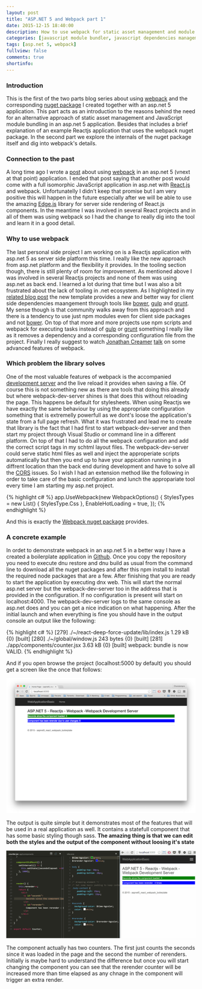 ```yaml
---
layout: post
title: "ASP.NET 5 and Webpack part 1"
date: 2015-12-15 18:40:00
description: How to use webpack for static asset management and module bundling in an asp.net 5 application 
categories: [javascript module bundler, javascript dependencies management, css module bundler, css dependencies management]
tags: [asp.net 5, webpack]
fullview: false
comments: true
shortinfo: 
---
```


### Introduction
This is the first of the two parts blog series about using [webpack](webpack) and the corresponding [nuget package](nuget) I created together with an asp.net 5 application.
This part acts as an introduction to the reasons behind the need for an alternative approach of static asset management and JavaScript module bundling in an asp.net 5 application.
Besides that includes a brief explanation of an example Reactjs application that uses the webpack nuget package. In the second part we explore the internals of the nuget package itself and dig into webpack's details. 

### Connection to the past
A long time ago I wrote a [post](previous-post) about using [webpack](webpack)
in an asp.net 5 (vnext at that point) application. I ended that post saying that another post would come with a full isomorphic JavaScript application in asp.net with [React.js](react) and webpack.
Unfortunatelly I didn't keep that promise but I am very positive this will happen in the future especially after we will be able to use the amazing [Edge.js](edgejs) library for server side rendering of React.js components.
In the meantime I was involved in several React projects and in all of them was using webpack so I had the change to really dig into the tool and learn it in a good detail.

### Why to use webpack
The last personal side project I am working on is a Reactjs application with asp.net 5 as server side platform this time. I really like the new approach from asp.net platform and the flexibility it provides.
In the tooling section though, there is still plenty of room for improvement. As mentioned above I was involved in several Reactjs projects and none of them was using asp.net as back end. I learned a lot during that time
but I was also a bit frustrated about the lack of tooling in .net ecosystem. As I highlighted in my [related blog post](previous-post) the new template provides a new and better way for client side dependencies maangement
through tools like [bower](bower), [gulp](gulp) and [grunt](grunt). My sense though is that community walks away from this approach and there is a tendency to use just npm modules even for client side packages and not [bower](bower).
On top of that more and more projects use npm scripts and webpack for executing tasks instead of [gulp](gulp) or [grunt](grunt) something I really like as it removes a dependency and a corresponding configuration file from the project.
Finally I really suggest to watch [Jonathan Creamer](jonathan) [talk](talk) on some advanced features of webpack.

### Which problem the library solves
One of the most valuable features of webpack is the accompanied [development server](devserver) and the live reload it provides when saving a file.
Of course this is not something new as there are tools that doing this already but where webpack-dev-server shines is that does this without reloading the page.
This happens be default for stylesheets. When using Reactjs we have exactly the same behaviour by using the appropriate configuration something that is extremelly powerfull as we dont's loose the application's state from a full page refresh.
What it was frustrated and lead me to create that library is the fact that I had first to start webpack-dev-server and then start my project through Visual Studio or command line in a different platform.
On top of that I had to do all the webpack configuration and add the correct script tags in my schtml layout files. The webpack-dev-server could serve static html files as well and inject the approperiate scripts automatically
but then you end up to have your appication running in a diffrent location than the back end during development and have to solve all the [CORS](cors) issues.
So I wish I had an extension method like the following in order to take care of the basic configuration and lunch the appropariate tool every time I am starting my asp.net project.       

{% highlight c# %}
app.UseWebpack(new WebpackOptions() {
    StylesTypes = new List<StylesType>() {
        StylesType.Css
    },
    EnableHotLoading = true,
});	
{% endhighlight %}

And this is exactly the [Webpack nuget package](nuget) provides.

### A concrete example
In ordet to demonstrate webpack in an asp.net 5 in a better way I have a created a boilerplate application in [Github](project).
Once you copy the repository you need to execute dnu restore and dnu build as usual from the command line to download all the nuget packages and after this npm install to install the required node packages that are a few.
After finishing that you are ready to start the application by executing dnx web. This will start the normal asp.net server but the webpack-dev-server too in the address that is provided in the configuration.
If no configuration is present will start on localhost:4000. The webpack-dev-server logs to the same console as asp.net does and you can get a nice indication on what happening.
After the initial launch and when everything is fine you should have in the output console an output like the following:

{% highlight c# %}
  [279] ./~/react-deep-force-update/lib/index.js 1.29 kB {0} [built]
  [280] ./~/global/window.js 243 bytes {0} [built]
  [281] ./app/components/counter.jsx 3.63 kB {0} [built]
  webpack: bundle is now VALID.
{% endhighlight %}

And if you open browse the project (localhost:5000 by default) you should get a screen like the once that follows:

<div class="row">
   <div class="col-sm-6 col-sm-offset-3 col-md-4 col-md-offset-4">
        <a href="/assets/images/webpackBoilerplate.png" class="select node folder">
            <img src="/assets/images/webpackBoilerplate.png" alt="select node folder">      
        </a>
   </div>
</div>

The output is quite simple but it demonstrates most of the features that will be used in a real application as well. It contains a statefull component that has some basic styling though sass.
**The amazing thing is that we can edit both the styles and the output of the component without loosing it's state**

<div class="row">
   <div class="col-sm-6 col-sm-offset-3 col-md-8 col-md-offset-2">
        <a href="/assets/images/hotloading.gif" class="select node folder">
            <img src="/assets/images/hotloading.gif" alt="select node folder">      
        </a>
   </div>
</div>

The component actually has two counters. The first just counts the seconds since it was loaded in the page and the second the number of rerenders. Initially is maybe hard to understand the difference but once you will start
changing the component you can see that the rerender counter will be increased more than time elapsed as any chnage in the component will trigger an extra render.



[webpack]: http://webpack.github.io/
[nuget]: https://www.nuget.org/packages/Webpack/
[previous-post]: http://xabikos.com/javascript%20module%20bundler/javascript%20dependencies%20management/css%20module%20bundler/css%20dependencies%20management/2015/05/17/asp.net-vnext-with-webpack.html
[react]: http://facebook.github.io/react/
[edgejs]: http://tjanczuk.github.io/edge/#/
[bower]: http://bower.io
[gulp]: http://gulpjs.com
[grunt]: http://gruntjs.com
[devserver]: https://webpack.github.io/docs/webpack-dev-server.html
[cors]: https://en.wikipedia.org/wiki/Cross-origin_resource_sharing
[jonathan]: https://twitter.com/jcreamer898
[talk]: https://www.youtube.com/watch?v=MzVFrIAwwS8
[project]: https://github.com/xabikos/aspnet5-react-webpack-boilerplate